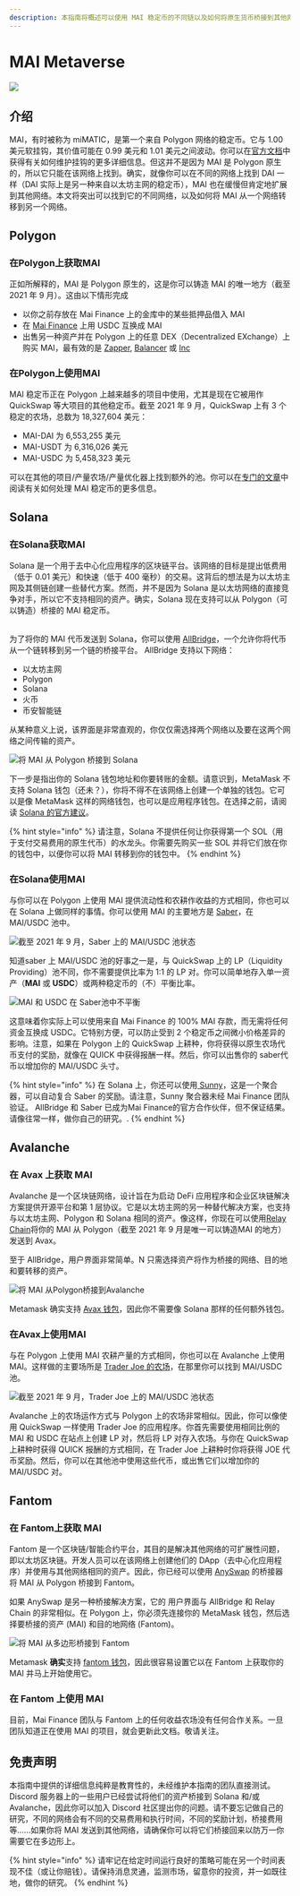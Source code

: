 ```yaml
---
description: 本指南将概述可以使用 MAI 稳定币的不同链以及如何将原生货币桥接到其他网络。
---
```


# MAI Metaverse

![](<../.gitbook/assets/Screen Shot 2021-09-13 at 1.06.42 PM.png>)

## 介绍

MAI，有时被称为 miMATIC，是第一个来自 Polygon 网络的稳定币。它与 1.00 美元软挂钩，其价值可能在 0.99 美元和 1.01 美元之间波动。你可以在[官方文档](https://docs.mai.finance/stablecoin-economics)中获得有关如何维护挂钩的更多详细信息。但这并不是因为 MAI 是 Polygon 原生的，所以它只能在该网络上找到。确实，就像你可以在不同的网络上找到 DAI 一样（DAI 实际上是另一种来自以太坊主网的稳定币），MAI 也在缓慢但肯定地扩展到其他网络。本文将突出可以找到它的不同网络，以及如何将 MAI 从一个网络转移到另一个网络。

## Polygon

### 在Polygon上获取MAI

正如所解释的，MAI 是 Polygon 原生的，这是你可以铸造 MAI 的唯一地方（截至 2021 年 9 月）。这由以下情形完成

* 以你之前存放在 Mai Finance 上的金库中的某些抵押品借入 MAI
* 在 [Mai Finance](https://app.mai.finance/anchor) 上用 USDC 互换成 MAI
* 出售另一种资产并在 Polygon 上的任意 DEX（Decentralized EXchange）上购买 MAI，最有效的是 [Zapper](https://zapper.fi/exchange), [Balancer](https://polygon.balancer.fi/#/trade) 或 [Inc](https://app.1inch.io/#/137/classic/swap)

### 在Polygon上使用MAI

MAI 稳定币正在 Polygon 上越来越多的项目中使用，尤其是现在它被用作 QuickSwap 等大项目的其他稳定币。截至 2021 年 9 月，QuickSwap 上有 3 个稳定的农场，总数为 18,327,604 美元：

* MAI-DAI 为 6,553,255 美元
* MAI-USDT 为 6,316,026 美元
* MAI-USDC 为 5,458,323 美元

可以在其他的项目/产量农场/产量优化器上找到额外的池。你可以在[专门的文章](../jiao-cheng/polygon/what-to-do-with-mai-on-polygon.md)中阅读有关如何处理 MAI 稳定币的更多信息。&#x20;

## Solana

### **在Solana获取MAI**

Solana 是一个用于去中心化应用程序的区块链平台。该网络的目标是提出低费用（低于 0.01 美元）和快速（低于 400 毫秒）的交易。这背后的想法是为以太坊主网及其侧链创建一些替代方案。然而，并不是因为 Solana 是以太坊网络的直接竞争对手，所以它不支持相同的资产。确实，Solana 现在支持可以从 Polygon（可以铸造）桥接的 MAI 稳定币。

\
为了将你的 MAI 代币发送到 Solana，你可以使用 [AllBridge](https://allbridge.io/)，一个允许你将代币从一个链转移到另一个链的桥接平台。 AllBridge 支持以下网络：

* 以太坊主网
* Polygon
* Solana
* 火币
* 币安智能链

从某种意义上说，该界面是非常直观的，你仅仅需选择两个网络以及要在这两个网络之间传输的资产。

![将 MAI 从 Polygon 桥接到 Solana](../.gitbook/assets/screen-shot-2021-09-13-at-1.52.23-pm.png)

下一步是指出你的 Solana 钱包地址和你要转账的金额。请意识到，MetaMask 不支持 Solana 钱包（还未？），你将不得不在该网络上创建一个单独的钱包。它可以是像 MetaMask 这样的网络钱包，也可以是应用程序钱包。在选择之前，请阅读 [Solana 的官方建议](https://docs.solana.com/wallet-guide)。

{% hint style="info" %}
请注意，Solana 不提供任何让你获得第一个 SOL（用于支付交易费用的原生代币）的水龙头。你需要先购买一些 SOL 并将它们放在你的钱包中，以便你可以将 MAI 转移到你的钱包中。
{% endhint %}

### **在Solana使用MAI**

与你可以在 Polygon 上使用 MAI 提供流动性和农耕作收益的方式相同，你也可以在 Solana 上做同样的事情。你可以使用 MAI 的主要地方是 [Saber](https://app.saber.so/)，在 MAI/USDC 池中。&#x20;

![截至 2021 年 9 月，Saber 上的 MAI/USDC 池状态 ](../.gitbook/assets/screen-shot-2021-09-13-at-2.11.10-pm.png)

知道saber 上 MAI/USDC 池的好事之一是，与 QuickSwap 上的 LP（Liquidity Providing）池不同，你不需要提供比率为 1:1 的 LP 对。你可以简单地存入单一资产（**MAI** 或 **USDC**）或两种稳定币的（不）平衡比率。

![MAI 和 USDC 在 Saber池中不平衡](../.gitbook/assets/screen-shot-2021-09-13-at-2.13.51-pm.png)

这意味着你实际上可以使用来自 Mai Finance 的 100% MAI 存款，而无需将任何资金互换成 USDC。它特别方便，可以防止受到 2 个稳定币之间微小价格差异的影响。注意，如果在 Polygon 上的 QuickSwap 上耕种，你将获得以原生农场代币支付的奖励，就像在 QUICK 中获得报酬一样。然后，你可以出售你的 saber代币以增加你的 MAI/USDC 头寸。

{% hint style="info" %}
在 Solana 上，你还可以使用[ Sunny](https://app.sunny.ag/)，这是一个聚合器，可以自动复合 Saber 的奖励。请注意，Sunny 聚合器未经 Mai Finance 团队验证。 AllBridge 和 Saber 已成为Mai Finance的官方合作伙伴，但不保证结果。请像往常一样，做你自己的研究。.
{% endhint %}

## Avalanche

### **在 Avax 上获取 MAI**

Avalanche 是一个区块链网络，设计旨在为启动 DeFi 应用程序和企业区块链解决方案提供开源平台和第 1 层协议。它是以太坊主网的另一种替代解决方案，也支持与以太坊主网、Polygon 和 Solana 相同的资产。像这样，你现在可以使用[Relay Chain](https://app.relaychain.com/#/transfer)将你的 MAI 从 Polygon（截至 2021 年 9 月是唯一可以铸造MAI 的地方）发送到 Avax。

至于 AllBridge，用户界面非常简单。N 只需选择资产将作为桥接的网络、目的地和要转移的资产。

![将 MAI 从Polygon桥接到Avalanche
](../.gitbook/assets/screen-shot-2021-09-13-at-2.52.31-pm.png)

Metamask 确实支持 [Avax 钱包](https://support.avax.network/en/articles/4626956-how-do-i-set-up-metamask-on-avalanche)，因此你不需要像 Solana 那样的任何额外钱包。

### **在Avax上使用MAI**

与在 Polygon 上使用 MAI 农耕产量的方式相同，你也可以在 Avalanche 上使用 MAI。这样做的主要场所是 [Trader Joe 的农场](https://www.traderjoexyz.com/#/farm)，在那里你可以找到 MAI/USDC 池。

![截至 2021 年 9 月，Trader Joe 上的 MAI/USDC 池状态](../.gitbook/assets/screen-shot-2021-09-13-at-3.07.19-pm.png)

Avalanche 上的农场运作方式与 Polygon 上的农场非常相似。因此，你可以像使用 QuickSwap 一样使用 Trader Joe 的应用程序。你首先需要使用相同比例的 MAI 和 USDC 在站点上创建 LP 对，然后将 LP 对存入农场。与你在 QuickSwap 上耕种时获得 QUICK 报酬的方式相同，在 Trader Joe 上耕种时你将获得 JOE 代币奖励。然后，你可以在其他池中使用这些代币，或出售它们以增加你的 MAI/USDC 对。

## Fantom

### 在 Fantom上获取 MAI

Fantom 是一个区块链/智能合约平台，其目的是解决其他网络的可扩展性问题，即以太坊区块链。开发人员可以在该网络上创建他们的 DApp（去中心化应用程序）并使用与其他网络相同的资产。因此，你已经可以使用 [AnySwap](https://anyswap.exchange/#/bridge) 的桥接器将 MAI 从 Polygon 桥接到 Fantom。

如果 AnySwap 是另一种桥接解决方案，它的 用户界面与 AllBridge 和 Relay Chain 的非常相似。在 Polygon 上，你必须先连接你的 MetaMask 钱包，然后选择要桥接的资产 (MAI) 和目的地网络 (Fantom)。

![将 MAI 从多边形桥接到 Fantom](../.gitbook/assets/image.png)

Metamask **确实**支持 [fantom 钱包](https://docs.fantom.foundation/tutorials/set-up-metamask)，因此很容易设置它以在 Fantom 上获取你的 MAI 并马上开始使用它。

### 在 Fantom 上使用 MAI

目前，Mai Finance 团队与 Fantom 上的任何收益农场没有任何合作关系。一旦团队知道正在使用 MAI 的项目，就会更新此文档。敬请关注。

## 免责声明

本指南中提供的详细信息纯粹是教育性的，未经维护本指南的团队直接测试。 Discord 服务器上的一些用户已经尝试将他们的资产桥接到 Solana 和/或 Avalanche，因此你可以加入 Discord 社区提出你的问题。请不要忘记做自己的研究，不同的网络会有不同的交易费用和执行时间，不同的奖励计划，桥接费用等......如果你将 MAI 发送到其他网络，请确保你可以将它们桥接回来以防万一你需要它在多边形上。

{% hint style="info" %}
请牢记在给定时间运行良好的策略可能在另一个时间表现不佳（或让你赔钱）。请保持消息灵通，监测市场，留意你的投资，并一如既往地，做你的研究。
{% endhint %}
